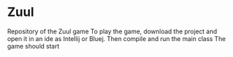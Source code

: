 # Zuul
Repository of the Zuul game
To play the game, download the project and open it in an ide as Intellij or Bluej.
Then compile and run the main class
The game should start
